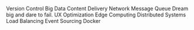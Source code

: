 Version Control Big Data Content Delivery Network Message Queue Dream big and dare to fail. UX Optimization Edge Computing Distributed Systems Load Balancing Event Sourcing Docker
